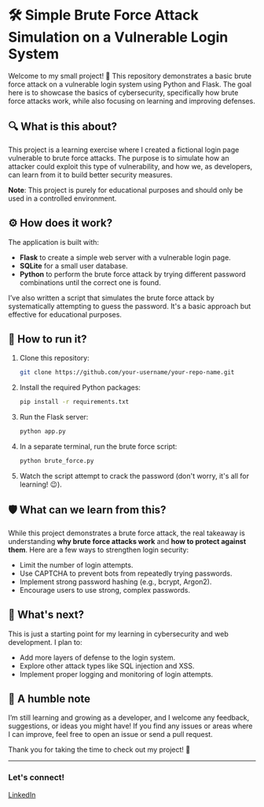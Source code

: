 # 🛠️ Simple Brute Force Attack Simulation on a Vulnerable Login System

Welcome to my small project! 🙌 This repository demonstrates a basic brute force attack on a vulnerable login system using Python and Flask. The goal here is to showcase the basics of cybersecurity, specifically how brute force attacks work, while also focusing on learning and improving defenses.

## 🔍 What is this about?

This project is a learning exercise where I created a fictional login page vulnerable to brute force attacks. The purpose is to simulate how an attacker could exploit this type of vulnerability, and how we, as developers, can learn from it to build better security measures. 

**Note**: This project is purely for educational purposes and should only be used in a controlled environment.

## ⚙️ How does it work?

The application is built with:
- **Flask** to create a simple web server with a vulnerable login page.
- **SQLite** for a small user database.
- **Python** to perform the brute force attack by trying different password combinations until the correct one is found.

I’ve also written a script that simulates the brute force attack by systematically attempting to guess the password. It's a basic approach but effective for educational purposes.

## 🚀 How to run it?

1. Clone this repository:
    ```bash
    git clone https://github.com/your-username/your-repo-name.git
    ```

2. Install the required Python packages:
    ```bash
    pip install -r requirements.txt
    ```

3. Run the Flask server:
    ```bash
    python app.py
    ```

4. In a separate terminal, run the brute force script:
    ```bash
    python brute_force.py
    ```

5. Watch the script attempt to crack the password (don't worry, it's all for learning! 😉).

## 🛡️ What can we learn from this?

While this project demonstrates a brute force attack, the real takeaway is understanding **why brute force attacks work** and **how to protect against them**. Here are a few ways to strengthen login security:
- Limit the number of login attempts.
- Use CAPTCHA to prevent bots from repeatedly trying passwords.
- Implement strong password hashing (e.g., bcrypt, Argon2).
- Encourage users to use strong, complex passwords.

## 🌱 What's next?

This is just a starting point for my learning in cybersecurity and web development. I plan to:
- Add more layers of defense to the login system.
- Explore other attack types like SQL injection and XSS.
- Implement proper logging and monitoring of login attempts.

## 🤗 A humble note

I’m still learning and growing as a developer, and I welcome any feedback, suggestions, or ideas you might have! If you find any issues or areas where I can improve, feel free to open an issue or send a pull request.

Thank you for taking the time to check out my project! 🙏

---

### Let's connect!
[LinkedIn](https://www.linkedin.com/in/jos%C3%A9-eduardo-santos-rabelo-296239234/)

